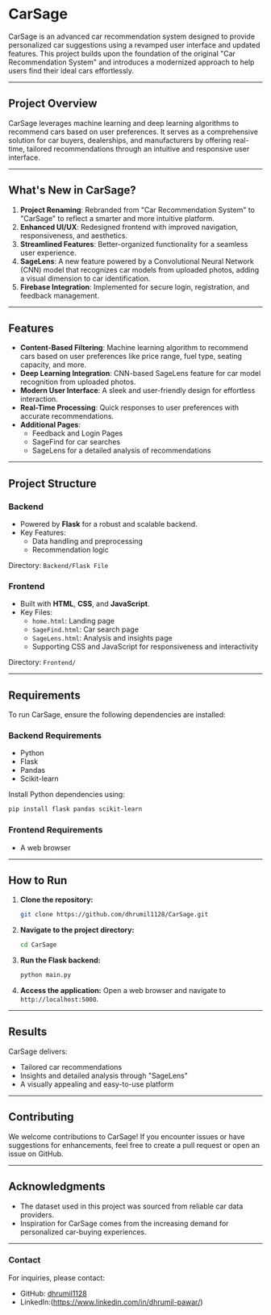 # CarSage

CarSage is an advanced car recommendation system designed to provide personalized car suggestions using a revamped user interface and updated features. This project builds upon the foundation of the original "Car Recommendation System" and introduces a modernized approach to help users find their ideal cars effortlessly.

---

## Project Overview
CarSage leverages machine learning and deep learning algorithms to recommend cars based on user preferences. It serves as a comprehensive solution for car buyers, dealerships, and manufacturers by offering real-time, tailored recommendations through an intuitive and responsive user interface.

---

## What's New in CarSage?
1. **Project Renaming**: Rebranded from "Car Recommendation System" to "CarSage" to reflect a smarter and more intuitive platform.
2. **Enhanced UI/UX**: Redesigned frontend with improved navigation, responsiveness, and aesthetics.
3. **Streamlined Features**: Better-organized functionality for a seamless user experience.
4. **SageLens**: A new feature powered by a Convolutional Neural Network (CNN) model that recognizes car models from uploaded photos, adding a visual dimension to car identification.
5. **Firebase Integration**: Implemented for secure login, registration, and feedback management.

---

## Features
- **Content-Based Filtering**: Machine learning algorithm to recommend cars based on user preferences like price range, fuel type, seating capacity, and more.
- **Deep Learning Integration**: CNN-based SageLens feature for car model recognition from uploaded photos.
- **Modern User Interface**: A sleek and user-friendly design for effortless interaction.
- **Real-Time Processing**: Quick responses to user preferences with accurate recommendations.
- **Additional Pages**:
  - Feedback and Login Pages
  - SageFind for car searches
  - SageLens for a detailed analysis of recommendations

---

## Project Structure

### Backend
- Powered by **Flask** for a robust and scalable backend.
- Key Features:
  - Data handling and preprocessing
  - Recommendation logic

Directory: `Backend/Flask File`

### Frontend
- Built with **HTML**, **CSS**, and **JavaScript**.
- Key Files:
  - `home.html`: Landing page
  - `SageFind.html`: Car search page
  - `SageLens.html`: Analysis and insights page
  - Supporting CSS and JavaScript for responsiveness and interactivity

Directory: `Frontend/`

---

## Requirements
To run CarSage, ensure the following dependencies are installed:

### Backend Requirements
- Python
- Flask
- Pandas
- Scikit-learn

Install Python dependencies using:
```bash
pip install flask pandas scikit-learn
```

### Frontend Requirements
- A web browser

---

## How to Run

1. **Clone the repository:**
   ```bash
   git clone https://github.com/dhrumil1128/CarSage.git
   ```

2. **Navigate to the project directory:**
   ```bash
   cd CarSage
   ```

3. **Run the Flask backend:**
   ```bash
   python main.py
   ```

4. **Access the application:**
   Open a web browser and navigate to `http://localhost:5000`.

---

## Results
CarSage delivers:
- Tailored car recommendations
- Insights and detailed analysis through "SageLens"
- A visually appealing and easy-to-use platform

---

## Contributing
We welcome contributions to CarSage! If you encounter issues or have suggestions for enhancements, feel free to create a pull request or open an issue on GitHub.


---

## Acknowledgments
- The dataset used in this project was sourced from reliable car data providers.
- Inspiration for CarSage comes from the increasing demand for personalized car-buying experiences.

---

### Contact
For inquiries, please contact:
- GitHub: [dhrumil1128](https://github.com/dhrumil1128)
- LinkedIn:(https://www.linkedin.com/in/dhrumil-pawar/)
